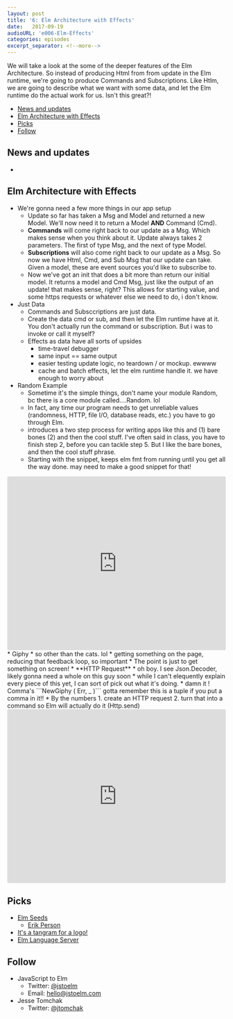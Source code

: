```yaml
---
layout: post
title: '6: Elm Architecture with Effects'
date:   2017-09-19
audioURL: 'e006-Elm-Effects'
categories: episodes
excerpt_separator: <!--more-->
---
```

We will take a look at the some of the deeper features of the Elm Architecture. So instead of producing Html from from update in the Elm runtime, we're going to produce Commands and Subscriptions. Like Htlm, we are going to describe what we want with some data, and let the Elm runtime do the actual work for us. Isn't this great?!
<!--more-->
<!-- TOC -->

- [News and updates](#news-and-updates)
- [Elm Architecture with Effects](#elm-architecture-with-effects)
- [Picks](#picks)
- [Follow](#follow)

<!-- /TOC -->


## News and updates
* 


## Elm Architecture with Effects
* We're gonna need a few more things in our app setup
  * Update so far has taken a Msg and Model and returned a new Model. We'll now need it to return a Model **AND** Command (Cmd). 
  * **Commands** will come right back to our update as a Msg. Which makes sense when you think about it. Update always takes 2 parameters. The first of type Msg, and the next of type Model.
  * **Subscriptions** will also come right back to our update as a Msg. So now we have Html, Cmd, and Sub Msg that our update can take. Given a model, these are event sources you'd like to subscribe to. 
  * Now we've got an init that does a bit more than return our initial model. It returns a model and Cmd Msg, just like the output of an update! that makes sense, right? This allows for starting value, and some https requests or whatever else we need to do, i don't know. 
* Just Data
  * Commands and Subsccriptions are just data.
  * Create the data cmd or sub, and then let the Elm runtime have at it. You don't actually run the command or subscription. But i was to invoke or call it myself? 
  * Effects as data have all sorts of upsides
    * time-travel debugger
    * same input == same output
    * easier testing update logic, no teardown / or mockup. ewwww
    * cache and batch effects, let the elm runtime handle it. we have enough to worry about
* Random Example
  * Sometime it's the simple things, don't name your module Random, bc there is a core module called....Random. lol
  * In fact, any time our program needs to get unreliable values (randomness, HTTP, file I/O, database reads, etc.) you have to go through Elm.
  * introduces a two step process for writing apps like this and (1) bare bones (2) and then the cool stuff. I've often said in class, you have to finish step 2, before you can tackle step 5. But I like the bare bones, and then the cool stuff phrase. 
  * Starting with the snippet, keeps elm fmt from running until you get all the way done. may need to make a good snippet for that!
<iframe src="https://ellie-app.com/embed/7FpnzB7MVa1/0" style="width:100%; height:400px; border:0; border-radius: 3px; overflow:hidden;" sandbox="allow-modals allow-forms allow-popups allow-scripts allow-same-origin"></iframe>
* Giphy
  * so other than the cats. lol
  * getting something on the page, reducing that feedback loop, so important
  * The point is just to get something on screen!
  * **HTTP Request** 
    * oh boy. I see Json.Decoder, likely gonna need a whole on this guy soon
    * while I can't elequently explain every piece of this yet, I can sort of pick out what it's doing. 
    * damn it ! Comma's ```NewGiphy ( Err, _ )``` gotta remember this is a tuple if you put a comma in it!!
    * By the numbers
      1. create an HTTP request 
      2. turn that into a command so Elm will actually do it (Http.send)

      
<iframe src="https://ellie-app.com/embed/7kkX9JskMa1/0" style="width:100%; height:400px; border:0; border-radius: 3px; overflow:hidden;" sandbox="allow-modals allow-forms allow-popups allow-scripts allow-same-origin"></iframe>
  




## Picks
* [Elm Seeds](https://elmseeds.thaterikperson.com/elm-webpack-loader)
  * [Erik Person](https://twitter.com/thaterikperson)
* [It's a tangram for a logo!](https://en.wikipedia.org/wiki/Tangram)
* [Elm Language Server](https://github.com/hakonrossebo/elm-language-server-requirements-specification)

## Follow
* JavaScript to Elm
  * Twitter: [@jstoelm](https://twitter.com/jstoelm)
  * Email: [hello@jstoelm.com](mailto:hello@jstoelm.com)
* Jesse Tomchak
  * Twitter: [@jtomchak](https://twitter.com/jtomchak)
